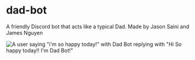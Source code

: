 # dad-bot
A friendly Discord bot that acts like a typical Dad. Made by Jason Saini and James Nguyen

![A user saying "i'm so happy today!" with Dad Bot replying with "Hi So happy today!! I'm Dad Bot!"](https://cdn.discordapp.com/attachments/817563144872132651/933845441299222598/unknown.png)
